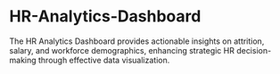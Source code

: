 # HR-Analytics-Dashboard
The HR Analytics Dashboard provides actionable insights on attrition, salary, and workforce demographics, enhancing strategic HR decision-making through effective data visualization.
